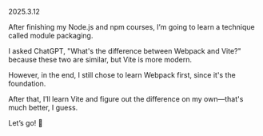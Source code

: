2025.3.12

After finishing my Node.js and npm courses, I’m going to learn a technique called module packaging.

I asked ChatGPT, "What's the difference between Webpack and Vite?" because these two are similar, but Vite is more modern.

However, in the end, I still chose to learn Webpack first, since it's the foundation.

After that, I’ll learn Vite and figure out the difference on my own—that's much better, I guess.

Let’s go! 🚀


